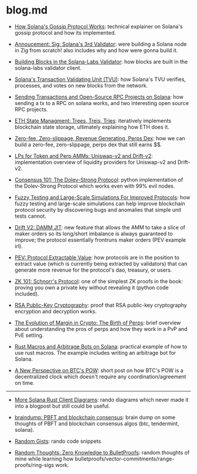 # blog.md

- [How Solana's Gossip Protocol Works](https://blog.syndica.io/sig-engineering-1-gossip-protocol/): technical explainer on Solana's gossip protocol and how its implemented.

- [Annoucement: Sig: Solana's 3rd Validator](https://blog.syndica.io/introducing-sig-by-syndica-an-rps-focused-solana-validator-client-written-in-zig/): were building a Solana node in Zig from scratch! also includes why and how were gonna build it.

- [Building Blocks in the Solana-Labs Validator](https://github.com/0xNineteen/blog.md/blob/master/contents/sol-blocks/index.md): how blocks are built in the solana-labs validator client.

- [Solana's Transaction Validating Unit (TVU)](https://github.com/0xNineteen/blog.md/blob/master/contents/sol-tvu/index.md): how Solana's TVU verifies, processes, and votes on new blocks from the network.

- [Sending Transactions and Open-Source RPC Projects on Solana](https://github.com/0xNineteen/blog.md/blob/master/contents/sol-rpcs/index.md): how sending a tx to a RPC on solana works, and two interesting open source RPC projects.

- [ETH State Managment: Trees, Treis, Tries](https://github.com/0xNineteen/blog.md/blob/master/contents/eth-state/index.md): iteratively implements blockchain state storage, ultimately explaining how ETH does it.

- [Zero-fee, Zero-slippage, Revenue Generating, Perps Dex](https://github.com/0xNineteen/blog.md/blob/master/contents/zero-fee-dexs/index.md): how we can build a zero-fee, zero-slippage, perps dex that still earns $$.

- [LPs for Token and Perp AMMs: Uniswap-v2 and Drift-v2](https://github.com/0xNineteen/blog.md/blob/master/contents/lps-v2/index.md): implementation overview of liquidity providers for Uniswap-v2 and Drift-v2. 

- [Consensus 101: The Dolev-Strong Protocol](https://github.com/0xNineteen/blog.md/blob/master/contents/blockchain-01/dolev.ipynb): python implementation of the Dolev-Strong Protocol which works even with 99% evil nodes.  

- [Fuzzy Testing and Large-Scale Simulations For Improved Protocols](https://github.com/0xNineteen/blog.md/blob/master/contents/protocol-sims/gpt3.md): how fuzzy testing and large-scale simulations can help improve blockchain protocol security by discovering bugs and anomalies that simple unit tests cannot.

- [Drift V2: DAMM JIT](https://twitter.com/0xNineteen/status/1571926865681711104?s=20&t=NoH3aXLAh7DRgxh46T8j-w): new feature that allows the AMM to take a slice of maker orders so its long/short imbalance is always guaranteed to improve; the protocol essentially frontruns maker orders (PEV example irl). 

- [PEV: Protocol Extractable Value](https://github.com/0xNineteen/blog.md/blob/master/contents/mev-v2/index.md): how protocols are in the position to extract value (which is currently being extracted by validators) that can generate more revenue for the protocol's dao, treasury, or users. 

- [ZK 101: Schnorr's Protocol](https://github.com/0xNineteen/blog.md/blob/master/contents/schnorr-zk/index.md): one of the simplest ZK proofs in the book: proving you own a private key without revealing it (python code included).

- [RSA Public-Key Cryptography](https://github.com/0xNineteen/blog.md/blob/master/contents/rsa-encryption/index.md): proof that RSA public-key cryptography encryption and decryption works. 

- [The Evolution of Margin in Crypto: The Birth of Perps](https://github.com/0xNineteen/blog.md/blob/master/contents/crypto-margin-perps/index.md): brief overview about understanding the pros of perps and how they work in a PvP and PvE setting.  

- [Rust Macros and Arbitrage Bots on Solana](https://github.com/0xNineteen/blog.md/blob/master/contents/rust-macros-arbitrage/index.md): practical example of how to use rust macros. The example includes writing an arbitrage bot for Solana.

- [A New Perspective on BTC's POW](https://github.com/0xNineteen/blog.md/blob/master/contents/btc-consensus/index.md): short post on how BTC's POW is a decentralized clock which doesn't require any coordination/agreement on time.

--- 

- [More Solana Rust Client Diagrams](https://github.com/0xNineteen/blog.md/blob/master/contents/diagram-dump/index.md): rando diagrams which never made it into a blogpost but still
could be useful.

- [braindump: PBFT and blockchain consensus](https://github.com/0xNineteen/blog.md/blob/master/contents/btc-pbft/index.md): brain dump on some thoughts of PBFT and blockchain consensus algos (btc, tendermint, solana).

- [Random Gists](https://gist.github.com/0xNineteen): rando code snippets 

- [Random Thoughts: Zero Knowledge to BulletProofs](https://github.com/0xNineteen/blog.md/blob/master/contents/reflecting-0k2bp/index.md): random thoughts of mine while learning how bulletproofs/vector-commitments/range-proofs/ring-sigs work.
